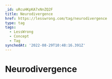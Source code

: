 ```yaml
---
_id: uRcuHKpKA7xNnZQ2F
title: Neurodivergence
href: https://lesswrong.com/tag/neurodivergence
type: tag
tags:
  - LessWrong
  - Concept
  - Tag
synchedAt: '2022-08-29T10:48:16.391Z'
---
```

# Neurodivergence

